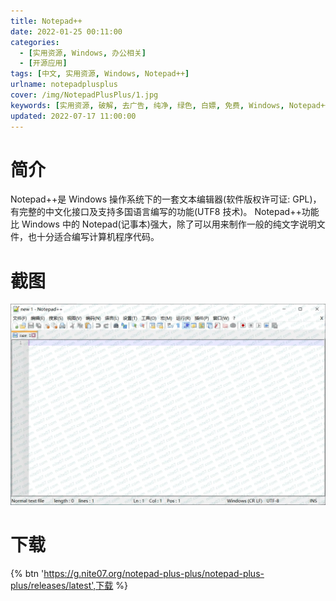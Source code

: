 ```yaml
---
title: Notepad++
date: 2022-01-25 00:11:00
categories:
  - [实用资源, Windows, 办公相关]
  - [开源应用]
tags: [中文, 实用资源, Windows, Notepad++]
urlname: notepadplusplus
cover: /img/NotepadPlusPlus/1.jpg
keywords: [实用资源, 破解, 去广告, 纯净, 绿色, 白嫖, 免费, Windows, Notepad++]
updated: 2022-07-17 11:00:00
---
```


# 简介

Notepad++是 Windows 操作系统下的一套文本编辑器(软件版权许可证: GPL)，有完整的中文化接口及支持多国语言编写的功能(UTF8 技术)。 Notepad++功能比 Windows 中的 Notepad(记事本)强大，除了可以用来制作一般的纯文字说明文件，也十分适合编写计算机程序代码。

# 截图

![](/img/NotepadPlusPlus/2.jpg)

# 下载

{% btn 'https://g.nite07.org/notepad-plus-plus/notepad-plus-plus/releases/latest',下载 %}
